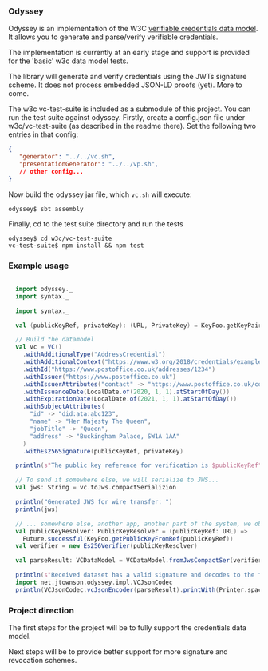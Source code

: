 ### Odyssey

Odyssey is an implementation of the W3C [verifiable credentials data model](https://www.w3.org/TR/vc-data-model/).
It allows you to generate and parse/verify verifiable credentials.

The implementation is currently at an early stage and support is provided for the 'basic' w3c data model tests.

The library will generate and verify credentials using the JWTs signature scheme.
It does not process embedded JSON-LD proofs (yet). More to come.

The w3c vc-test-suite is included as a submodule of this project.
You can run the test suite against odyssey.
Firstly, create a config.json file under w3c/vc-test-suite (as described in the readme there). Set the following two
entries in that config:
```json
{
   "generator": "../../vc.sh",
   "presentationGenerator": "../../vp.sh",
   // other config...
}
```
Now build the odyssey jar file, which `vc.sh` will execute:
```shell script
odyssey$ sbt assembly
```
Finally, cd to the test suite directory and run the tests
```shell script
odyssey$ cd w3c/vc-test-suite
vc-test-suite$ npm install && npm test 
```

### Example usage
```scala

  import odyssey._
  import syntax._

  import syntax._

  val (publicKeyRef, privateKey): (URL, PrivateKey) = KeyFoo.getKeyPair

  // Build the datamodel
  val vc = VC()
    .withAdditionalType("AddressCredential")
    .withAdditionalContext("https://www.w3.org/2018/credentials/examples/v1")
    .withId("https://www.postoffice.co.uk/addresses/1234")
    .withIssuer("https://www.postoffice.co.uk")
    .withIssuerAttributes("contact" -> "https://www.postoffice.co.uk/contact-us")
    .withIssuanceDate(LocalDate.of(2020, 1, 1).atStartOfDay())
    .withExpirationDate(LocalDate.of(2021, 1, 1).atStartOfDay())
    .withSubjectAttributes(
      "id" -> "did:ata:abc123",
      "name" -> "Her Majesty The Queen",
      "jobTitle" -> "Queen",
      "address" -> "Buckingham Palace, SW1A 1AA"
    )
    .withEs256Signature(publicKeyRef, privateKey)

  println(s"The public key reference for verification is $publicKeyRef")

  // To send it somewhere else, we will serialize to JWS...
  val jws: String = vc.toJws.compactSerializion

  println("Generated JWS for wire transfer: ")
  println(jws)

  // ... somewhere else, another app, another part of the system, we obtain the jws...
  val publicKeyResolver: PublicKeyResolver = (publicKeyRef: URL) =>
    Future.successful(KeyFoo.getPublicKeyFromRef(publicKeyRef))
  val verifier = new Es256Verifier(publicKeyResolver)

  val parseResult: VCDataModel = VCDataModel.fromJwsCompactSer(verifier, jws).futureValue

  println(s"Received dataset has a valid signature and decodes to the following dataset:")
  import net.jtownson.odyssey.impl.VCJsonCodec
  println(VCJsonCodec.vcJsonEncoder(parseResult).printWith(Printer.spaces2))
```

### Project direction
The first steps for the project will be to fully support the credentials data model.

Next steps will be to provide better support for more signature and revocation schemes.
